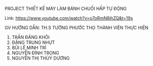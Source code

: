 PROJECT THIẾT KẾ MÁY LÀM BÁNH CHUỐI HẤP TỰ ĐỘNG

Link: https://www.youtube.com/watch?v=o7oRmN8ihZQ&t=19s

GV HƯỚNG DẪN: TH.S TƯỞNG PHƯỚC THỌ
THÀNH VIÊN THỰC HIỆN
1. TRẦN ĐĂNG KHÔI
2. ĐẶNG TRUNG NHỰT
3. BÙI LÊ MINH TRÍ
4. NGUYỄN ĐÌNH TRỌNG
5. NGUYỄN THỊ THÙY DƯƠNG
